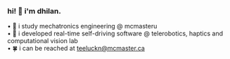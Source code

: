 ### hi! 👋 i'm dhilan. 
  • 🏫 i study mechatronics engineering @ mcmasteru\
  • 💼 i developed real-time self-driving software @ telerobotics, haptics and computational vision lab\
  • 🍀 i can be reached at teeluckn@mcmaster.ca

